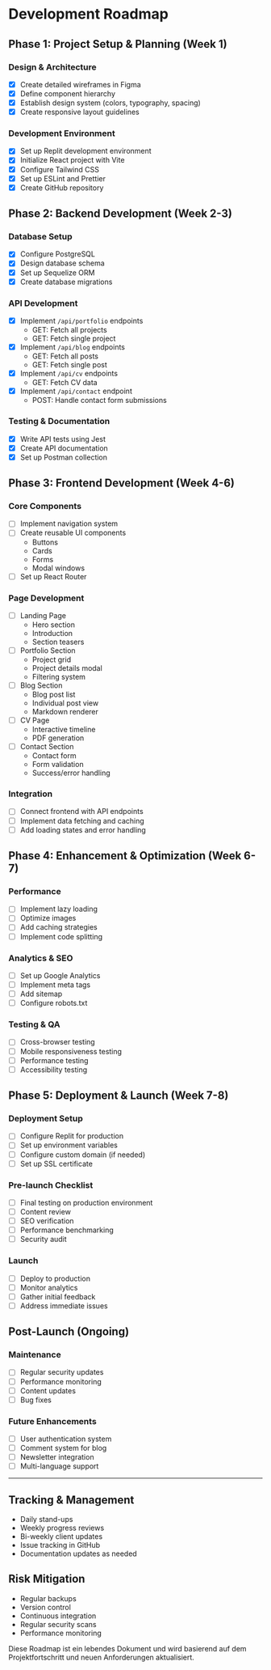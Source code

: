 # Development Roadmap

## Phase 1: Project Setup & Planning (Week 1)

### Design & Architecture

- [x] Create detailed wireframes in Figma
- [x] Define component hierarchy
- [x] Establish design system (colors, typography, spacing)
- [x] Create responsive layout guidelines

### Development Environment

- [x] Set up Replit development environment
- [x] Initialize React project with Vite
- [x] Configure Tailwind CSS
- [x] Set up ESLint and Prettier
- [x] Create GitHub repository

## Phase 2: Backend Development (Week 2-3)

### Database Setup

- [x] Configure PostgreSQL
- [x] Design database schema
- [x] Set up Sequelize ORM
- [x] Create database migrations

### API Development

- [x] Implement `/api/portfolio` endpoints
  - GET: Fetch all projects
  - GET: Fetch single project
- [x] Implement `/api/blog` endpoints
  - GET: Fetch all posts
  - GET: Fetch single post
- [x] Implement `/api/cv` endpoints
  - GET: Fetch CV data
- [x] Implement `/api/contact` endpoint
  - POST: Handle contact form submissions

### Testing & Documentation

- [x] Write API tests using Jest
- [x] Create API documentation
- [x] Set up Postman collection

## Phase 3: Frontend Development (Week 4-6)

### Core Components

- [ ] Implement navigation system
- [ ] Create reusable UI components
  - Buttons
  - Cards
  - Forms
  - Modal windows
- [ ] Set up React Router

### Page Development

- [ ] Landing Page
  - Hero section
  - Introduction
  - Section teasers
- [ ] Portfolio Section
  - Project grid
  - Project details modal
  - Filtering system
- [ ] Blog Section
  - Blog post list
  - Individual post view
  - Markdown renderer
- [ ] CV Page
  - Interactive timeline
  - PDF generation
- [ ] Contact Section
  - Contact form
  - Form validation
  - Success/error handling

### Integration

- [ ] Connect frontend with API endpoints
- [ ] Implement data fetching and caching
- [ ] Add loading states and error handling

## Phase 4: Enhancement & Optimization (Week 6-7)

### Performance

- [ ] Implement lazy loading
- [ ] Optimize images
- [ ] Add caching strategies
- [ ] Implement code splitting

### Analytics & SEO

- [ ] Set up Google Analytics
- [ ] Implement meta tags
- [ ] Add sitemap
- [ ] Configure robots.txt

### Testing & QA

- [ ] Cross-browser testing
- [ ] Mobile responsiveness testing
- [ ] Performance testing
- [ ] Accessibility testing

## Phase 5: Deployment & Launch (Week 7-8)

### Deployment Setup

- [ ] Configure Replit for production
- [ ] Set up environment variables
- [ ] Configure custom domain (if needed)
- [ ] Set up SSL certificate

### Pre-launch Checklist

- [ ] Final testing on production environment
- [ ] Content review
- [ ] SEO verification
- [ ] Performance benchmarking
- [ ] Security audit

### Launch

- [ ] Deploy to production
- [ ] Monitor analytics
- [ ] Gather initial feedback
- [ ] Address immediate issues

## Post-Launch (Ongoing)

### Maintenance

- [ ] Regular security updates
- [ ] Performance monitoring
- [ ] Content updates
- [ ] Bug fixes

### Future Enhancements

- [ ] User authentication system
- [ ] Comment system for blog
- [ ] Newsletter integration
- [ ] Multi-language support

---

## Tracking & Management

- Daily stand-ups
- Weekly progress reviews
- Bi-weekly client updates
- Issue tracking in GitHub
- Documentation updates as needed

## Risk Mitigation

- Regular backups
- Version control
- Continuous integration
- Regular security scans
- Performance monitoring

Diese Roadmap ist ein lebendes Dokument und wird basierend auf dem Projektfortschritt und neuen Anforderungen aktualisiert.
